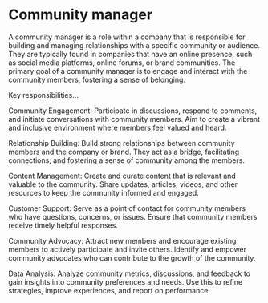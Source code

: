 # Community manager

A community manager is a role within a company that is responsible for building and managing relationships with a specific community or audience. They are typically found in companies that have an online presence, such as social media platforms, online forums, or brand communities. The primary goal of a community manager is to engage and interact with the community members, fostering a sense of belonging.

Key responsibilities…

Community Engagement: Participate in discussions, respond to comments, and initiate conversations with community members. Aim to create a vibrant and inclusive environment where members feel valued and heard.

Relationship Building: Build strong relationships between community members and the company or brand. They act as a bridge, facilitating connections, and fostering a sense of community among the members.

Content Management: Create and curate content that is relevant and valuable to the community. Share updates, articles, videos, and other resources to keep the community informed and engaged.

Customer Support: Serve as a point of contact for community members who have questions, concerns, or issues. Ensure that community members receive timely helpful responses.

Community Advocacy: Attract new members and encourage existing members to actively participate and invite others. Identify and empower community advocates who can contribute to the growth of the community.

Data Analysis: Analyze community metrics, discussions, and feedback to gain insights into community preferences and needs. Use this to refine strategies, improve experiences, and report on performance.

